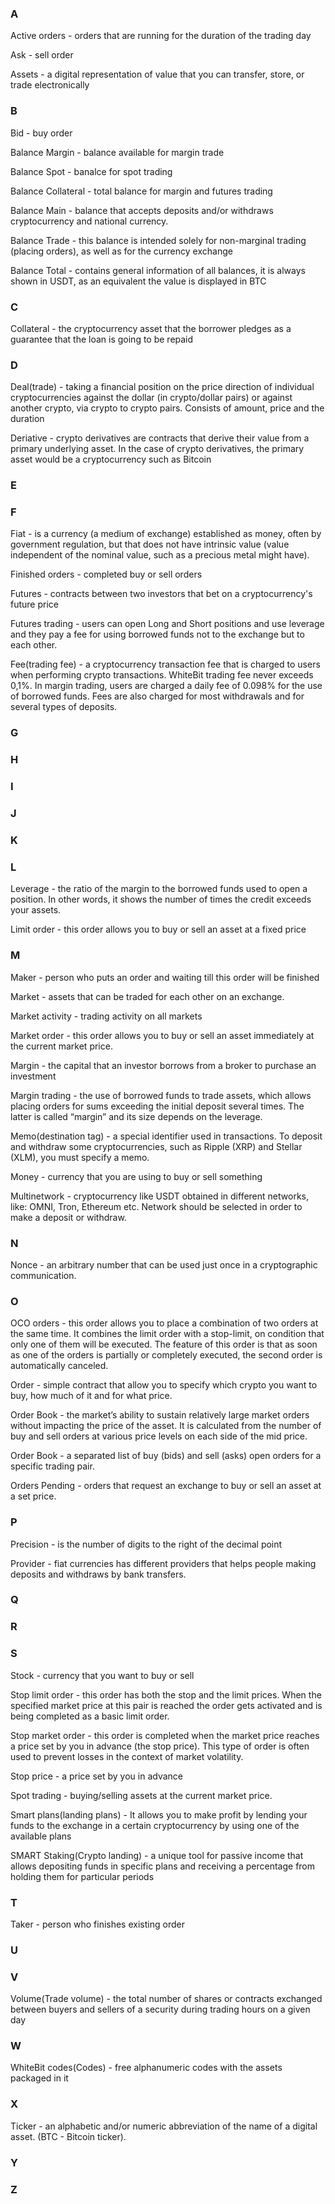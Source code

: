 ### A

Active orders - orders that are running for the duration of the trading day

Ask - sell order

Assets - a digital representation of value that you can transfer, store, or trade electronically

### B

Bid - buy order

Balance Margin - balance available for margin trade

Balance Spot - banalce for spot trading

Balance Collateral - total balance for margin and futures trading

Balance Main - balance that accepts deposits and/or withdraws cryptocurrency and national currency.

Balance Trade - this balance is intended solely for non-marginal trading (placing orders), as well as for the currency exchange

Balance Total - contains general information of all balances, it is always shown in USDT, as an equivalent the value is displayed in BTC

### C

Collateral - the cryptocurrency asset that the borrower pledges as a guarantee that the loan is going to be repaid

### D

Deal(trade) - taking a financial position on the price direction of individual cryptocurrencies against the dollar (in crypto/dollar pairs) or against another crypto, via crypto to crypto pairs. Consists of amount, price and the duration

Deriative - crypto derivatives are contracts that derive their value from a primary underlying asset. In the case of crypto derivatives, the primary asset would be a cryptocurrency such as Bitcoin

### E
### F

Fiat - is a currency (a medium of exchange) established as money, often by government regulation, but that does not have intrinsic value (value independent of the nominal value, such as a precious metal might have).

Finished orders - completed buy or sell orders

Futures - contracts between two investors that bet on a cryptocurrency's future price

Futures trading - users can open Long and Short positions and use leverage and they pay a fee for using borrowed funds not to the exchange but to each other.  

Fee(trading fee) - a cryptocurrency transaction fee that is charged to users when performing crypto transactions. WhiteBit trading fee never exceeds 0,1%. In margin trading, users are charged a daily fee of 0.098% for the use of borrowed funds. Fees are also charged for most withdrawals and for several types of deposits. 

### G
### H
### I
### J
### K
### L

Leverage - the ratio of the margin to the borrowed funds used to open a position. In other words, it shows the number of times the credit exceeds your assets.

Limit order - this order allows you to buy or sell an asset at a fixed price

### M

Maker - person who puts an order and waiting till this order will be finished

Market - assets that can be traded for each other on an exchange.

Market activity - trading activity on all markets

Market order - this order allows you to buy or sell an asset immediately at the current market price.

Margin - the capital that an investor borrows from a broker to purchase an investment

Margin trading - the use of borrowed funds to trade assets, which allows placing orders for sums exceeding the initial deposit several times. The latter is called “margin” and its size depends on the leverage.

Memo(destination tag) - a special identifier used in transactions. To deposit and withdraw some cryptocurrencies, such as Ripple (XRP) and Stellar (XLM), you must specify a memo.

Money - currency that you are using to buy or sell something

Multinetwork - cryptocurrency like USDT obtained in different networks, like: OMNI, Tron, Ethereum etc. Network should be selected in order to make a deposit or withdraw.

### N

Nonce - an arbitrary number that can be used just once in a cryptographic communication. 

### O

OCO orders - this order allows you to place a combination of two orders at the same time. It combines the limit order with a stop-limit, on condition that only one of them will be executed. The feature of this order is that as soon as one of the orders is partially or completely executed, the second order is automatically canceled.

Order - simple contract that allow you to specify which crypto you want to buy, how much of it and for what price.

Order Book - the market’s ability to sustain relatively large market orders without impacting the price of the asset. It is calculated from the number of buy and sell orders at various price levels on each side of the mid price.

Order Book - a separated list of buy (bids) and sell (asks) open orders for a specific trading pair.

Orders Pending - orders that request an exchange to buy or sell an asset at a set price.

### P

Precision - is the number of digits to the right of the decimal point

Provider - fiat currencies has different providers that helps people making deposits and withdraws by bank transfers.

### Q
### R
### S

Stock - currency that you want to buy or sell

Stop limit order - this order has both the stop and the limit prices. When the specified market price at this pair is reached the order gets activated and is being completed as a basic limit order.

Stop market order - this order is completed when the market price reaches a price set by you in advance (the stop price). This type of order is often used to prevent losses in the context of market volatility.

Stop price - a price set by you in advance

Spot trading - buying/selling assets at the current market price.

Smart plans(landing plans) - It allows you to make profit by lending your funds to the exchange in a certain cryptocurrency by using one of the available plans

SMART Staking(Crypto landing) - a unique tool for passive income that allows depositing funds in specific plans and receiving a percentage from holding them for particular periods

### T

Taker - person who finishes existing order


### U
### V

Volume(Trade volume) - the total number of shares or contracts exchanged between buyers and sellers of a security during trading hours on a given day

### W


WhiteBit codes(Codes) - free alphanumeric codes with the assets packaged in it

### X

Ticker - an alphabetic and/or numeric abbreviation of the name of a digital asset. (BTC - Bitcoin ticker).

### Y
### Z





